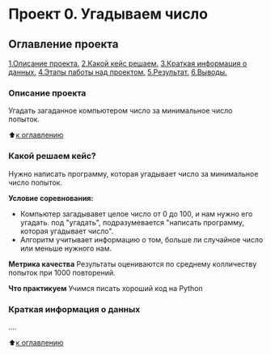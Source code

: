# Проект 0. Угадываем число

## Оглавление проекта
[1.Описание проекта.](______)
[2.Какой кейс решаем.](_______)
[3.Краткая информация о данных.](______)
[4.Этапы паботы над проектом.](______)
[5.Результат.](______)
[6.Выводы.](______)

### Описание проекта
Угадать загаданное компьютером число за минимальное число попыток.

:arrow_up:[к оглавлению](______)

### Какой решаем кейс?
Нужно написать программу, которая угадывает число за минимальное число попыток.

**Условие соревнования:**
- Компьютер загадывавет целое число от 0 до 100, и нам нужно его угадать. под "угадать", подразумевается "написать 
программу, которая угадывает число".
- Алгоритм учитывает информацию о том, больше ли случайное число или меньше нужного нам.

**Метрика качества**
Результаты оцениваются по среднему колличеству попыток при 1000 повторений.

**Что практикуем**
Учимся писать хороший код на Python

### Краткая информация о данных
....

:arrow_up:[к оглавлению](______)
